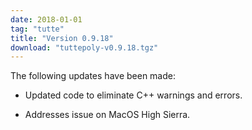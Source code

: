 ```yaml
---
date: 2018-01-01
tag: "tutte"
title: "Version 0.9.18"
download: "tuttepoly-v0.9.18.tgz"
---
```


The following updates have been made:

   * Updated code to eliminate C++ warnings and errors.

   * Addresses issue on MacOS High Sierra.


